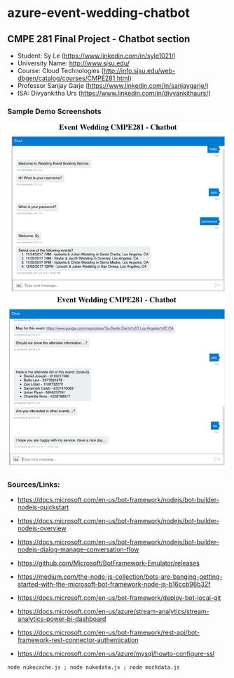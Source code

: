 # azure-event-wedding-chatbot
## CMPE 281 Final Project - Chatbot section
- Student: Sy Le (https://www.linkedin.com/in/syle1021/)
- University Name: http://www.sjsu.edu/
- Course: Cloud Technologies (http://info.sjsu.edu/web-dbgen/catalog/courses/CMPE281.html)
- Professor Sanjay Garje (https://www.linkedin.com/in/sanjaygarje/)
- ISA: Divyankitha Urs (https://www.linkedin.com/in/divyankithaurs/)



### Sample Demo Screenshots
![alt text](./images/1.png "Sample Screenshot")
![alt text](./images/2.png "Sample Screenshot")





### Sources/Links:
- https://docs.microsoft.com/en-us/bot-framework/nodejs/bot-builder-nodejs-quickstart
- https://docs.microsoft.com/en-us/bot-framework/nodejs/bot-builder-nodejs-overview
- https://docs.microsoft.com/en-us/bot-framework/nodejs/bot-builder-nodejs-dialog-manage-conversation-flow
- https://github.com/Microsoft/BotFramework-Emulator/releases
- https://medium.com/the-node-js-collection/bots-are-banging-getting-started-with-the-microsoft-bot-framework-node-js-b16ccb96b32f
- https://docs.microsoft.com/en-us/bot-framework/deploy-bot-local-git

- https://docs.microsoft.com/en-us/azure/stream-analytics/stream-analytics-power-bi-dashboard
- https://docs.microsoft.com/en-us/bot-framework/rest-api/bot-framework-rest-connector-authentication



- https://docs.microsoft.com/en-us/azure/mysql/howto-configure-ssl


```
node nukecache.js ; node nukedata.js ; node mockdata.js
```
